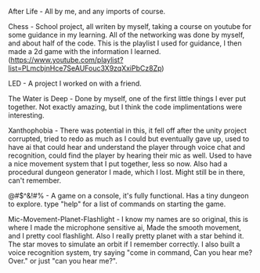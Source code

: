 After Life -
    All by me, and any imports of course.

Chess -
    School project, all writen by myself, taking a course on youtube for some guidance in my learning. All of the networking was done by myself, and about half of the code. This is the playlist I used for guidance, I then made a 2d game with the information I learned. (https://www.youtube.com/playlist?list=PLmcbjnHce7SeAUFouc3X9zqXxiPbCz8Zp)

LED -
    A project I worked on with a friend.

The Water is Deep -
    Done by myself, one of the first little things I ever put together. Not exactly amazing, but I think the code implimentations were interesting.

Xanthophobia -
    There was potential in this, it fell off after the unity project corrupted, tried to redo as much as I could but eventually gave up, used to have ai that could hear and understand the player through voice chat and recognition, could find the player by hearing their mic as well. Used to have a nice movement system that I put together, less so now. Also had a procedural dungeon generator I made, which I lost. Might still be in there, can't remember.

@#$^&!#% -
    A game on a console, it's fully functional. Has a tiny dungeon to explore. type "help" for a list of commands on starting the game.

Mic-Movement-Planet-Flashlight -
    I know my names are so original, this is where I made the microphone sensitive ai, Made the smooth movement, and I pretty cool flashlight. Also I really pretty planet with a star behind it. The star moves to simulate an orbit if I remember correctly.
    I also built a voice recognition system, try saying "come in command, Can you hear me? Over." or just "can you hear me?".